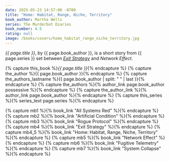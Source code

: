 ```yaml
---
date: 2025-05-23 14:57:00 -0700
title: "Home: Habitat, Range, Niche, Territory"
book_author: Martha Wells
series: The Murderbot Diaries
book_number: 4.5
rating: null
image: /books/covers/home_habitat_range_niche_territory.jpg
---
```


<cite class="book-title">{{ page.title }}</cite>, by <span
class="author-name">{{ page.book_author }}</span>, is a short story from <span
class="book-series">{{ page.series }}</span> set between <a
href="/books/exit_strategy/"><cite class="book-title">Exit Strategy</cite></a>
and <cite class="book-title">Network Effect</cite>.

{% capture this_book %}<cite class="book-title">{{ page.title }}</cite>{% endcapture %}
{% capture the_author %}<span class="author-name">{{ page.book_author }}</span>{% endcapture %}
{% capture the_authors_lastname %}<span class="author-name">{{ page.book_author | split: " " | last }}</span>{% endcapture %}
{% capture the_authors %}{% author_link page.book_author possessive %}{% endcapture %}
{% capture the_author_link %}{% author_link page.book_author %}{% endcapture %}
{% capture this_series %}{% series_text page.series %}{% endcapture %}

{% capture mb1 %}{% book_link "All Systems Red" %}{% endcapture %}
{% capture mb2 %}{% book_link "Artificial Condition" %}{% endcapture %}
{% capture mb3 %}{% book_link "Rogue Protocol" %}{% endcapture %}
{% capture mb4 %}{% book_link "Exit Strategy" %}{% endcapture %}
{% capture mb4_5 %}{% book_link "Home: Habitat, Range, Niche, Territory" %}{% endcapture %}
{% capture mb5 %}{% book_link "Network Effect" %}{% endcapture %}
{% capture mb6 %}{% book_link "Fugitive Telemetry" %}{% endcapture %}
{% capture mb7 %}{% book_link "System Collapse" %}{% endcapture %}
